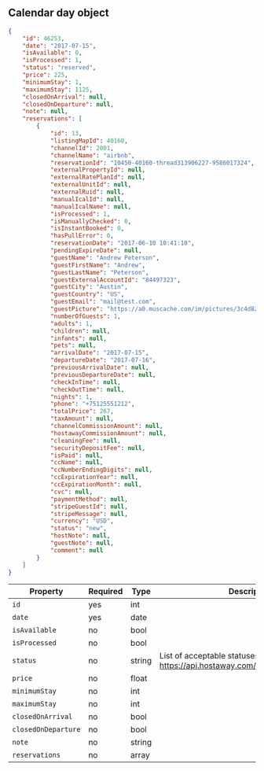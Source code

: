 ## Calendar day object

```json
{
    "id": 46253,
    "date": "2017-07-15",
    "isAvailable": 0,
    "isProcessed": 1,
    "status": "reserved",
    "price": 225,
    "minimumStay": 1,
    "maximumStay": 1125,
    "closedOnArrival": null,
    "closedOnDeparture": null,
    "note": null,
    "reservations": [
        {
            "id": 13,
            "listingMapId": 40160,
            "channelId": 2001,
            "channelName": "airbnb",
            "reservationId": "10450-40160-thread313906227-9586017324",
            "externalPropertyId": null,
            "externalRatePlanId": null,
            "externalUnitId": null,
            "externalRuid": null,
            "manualIcalId": null,
            "manualIcalName": null,
            "isProcessed": 1,
            "isManuallyChecked": 0,
            "isInstantBooked": 0,
            "hasPullError": 0,
            "reservationDate": "2017-06-10 10:41:10",
            "pendingExpireDate": null,
            "guestName": "Andrew Peterson",
            "guestFirstName": "Andrew",
            "guestLastName": "Peterson",
            "guestExternalAccountId": "84497323",
            "guestCity": "Austin",
            "guestCountry": "US",
            "guestEmail": "mail@test.com",
            "guestPicture": "https://a0.muscache.com/im/pictures/3c4d82ed-196d-493a-a43b-07fcc70d5ccd.jpg?aki_policy=profile_small",
            "numberOfGuests": 1,
            "adults": 1,
            "children": null,
            "infants": null,
            "pets": null,
            "arrivalDate": "2017-07-15",
            "departureDate": "2017-07-16",
            "previousArrivalDate": null,
            "previousDepartureDate": null,
            "checkInTime": null,
            "checkOutTime": null,
            "nights": 1,
            "phone": "+75125551212",
            "totalPrice": 267,
            "taxAmount": null,
            "channelCommissionAmount": null,
            "hostawayCommissionAmount": null,
            "cleaningFee": null,
            "securityDepositFee": null,
            "isPaid": null,
            "ccName": null,
            "ccNumberEndingDigits": null,
            "ccExpirationYear": null,
            "ccExpirationMonth": null,
            "cvc": null,
            "paymentMethod": null,
            "stripeGuestId": null,
            "stripeMessage": null,
            "currency": "USD",
            "status": "new",
            "hostNote": null,
            "guestNote": null,
            "comment": null
        }
    ]
}
```

Property | Required | Type | Description
-------- | -------- | ---- | ----------- 
`id` | yes | int | 
`date` | yes | date | 
`isAvailable` | no | bool | 
`isProcessed` | no | bool | 
`status` | no | string | List of acceptable statuses can be found here: https://api.hostaway.com/dictionary/calendarDay
`price` | no | float | 
`minimumStay` | no | int | 
`maximumStay` | no | int | 
`closedOnArrival` | no | bool | 
`closedOnDeparture` | no | bool | 
`note` | no | string | 
`reservations` | no | array | 
